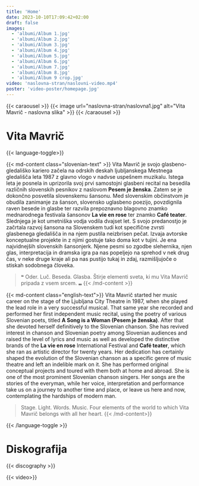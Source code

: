 ```yaml
---
title: 'Home'
date: 2023-10-10T17:09:42+02:00
draft: false
images:
  - 'albumi/Album 1.jpg'
  - 'albumi/Album 2.jpg'
  - 'albumi/Album 3.jpg'
  - 'albumi/Album 4.jpg'
  - 'albumi/Album 5.jpg'
  - 'albumi/Album 6.jpg'
  - 'albumi/Album 7.jpg'
  - 'albumi/Album 8.jpg'
  - 'albumi/Album 9 crop.jpg'
video: 'naslovna-stran/naslovni-video.mp4'
poster: 'video-poster/homepage.jpg'
---
```


{{< caraousel >}}
  {{< image url="naslovna-stran/naslovna1.jpg" alt="Vita Mavrič - naslovna slika" >}}
{{< /caraousel >}}

# Vita Mavrič

{{< language-toggle>}}

  {{< md-content class="slovenian-text" >}}
  Vita Mavrič je svojo glasbeno-gledališko kariero začela na odrskih deskah ljubljanskega Mestnega gledališča leta 1987 z glavno vlogo v nadvse uspešnem muzikalu. Istega leta je posnela in uprizorila svoj prvi samostojni glasbeni recital na besedila različnih slovenskih pesnikov z naslovom **Pesem je ženska**. Zatem se je dokončno posvetila slovenskemu šansonu. Med slovenskim občinstvom je obudila zanimanje za šanson, slovensko uglasbeno poezijo, povzdignila raven besede in glasbe ter razvila prepoznavno blagovno znamko mednarodnega festivala šansonov **La vie en rose** ter znamko **Café teater**. Slednjega je kot umetniška vodja vodila dvajset let. S svojo predanostjo je začrtala razvoj šansona na Slovenskem tudi kot specifične zvrsti glasbenega gledališča in na njem pustila neizbrisen pečat. Izvaja avtorske konceptualne projekte in z njimi gostuje tako doma kot v tujini. Je ena najvidnejših slovenskih šansonjerk. Njene pesmi so zgodbe slehernika, njen glas, interpretacija in dramska igra pa nas popeljejo na sprehod v nek drug čas, v neke druge kraje ali pa nas pustijo tukaj in zdaj, razmišljujoče o stiskah sodobnega človeka.
  > ❝ Oder. Luč. Beseda. Glasba. Štirje elementi sveta, ki mu Vita Mavrič pripada z vsem srcem. ❠
  {{< /md-content >}}

  {{< md-content class="english-text">}}
  Vita Mavrič started her music career on the stage of the Ljubljana City Theatre in 1987, when she played the lead role in a very successful musical. That same year she recorded and performed her first independent music recital, using the poetry of various Slovenian poets, titled **A Song is a Woman (Pesem je ženska)**. After that she devoted herself definitively to the Slovenian chanson. She has revived interest in chanson and Slovenian poetry among Slovenian audiences and raised the level of lyrics and music as well as developed the distinctive brands of the **La vie en rose** International Festival and **Café teater**, which she ran as artistic director for twenty years. Her dedication has certainly shaped the evolution of the Slovenian chanson as a specific genre of music theatre and left an indelible mark on it. She has performed original conceptual projects and toured with them both at home and abroad. She is one of the most prominent Slovenian chanson singers. Her songs are the stories of the everyman, while her voice, interpretation and performance take us on a journey to another time and place, or leave us here and now, contemplating the hardships of modern man.
  > Stage. Light. Words. Music. Four elements of the world to which Vita Mavrič belongs with all her heart.
  {{< /md-content>}}

{{< /language-toggle >}}

# Diskografija
{{< discography >}}

{{< video>}}

